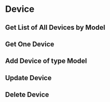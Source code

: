 # Device

## Get List of All Devices by Model

## Get One Device

## Add Device of type Model

## Update Device

## Delete Device


